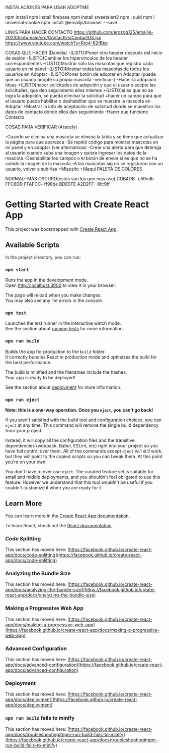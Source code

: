 INSTALACIONES PARA USAR ADOPTME

npm install
npm install firebase
npm install sweetalert2
npm i uuid
npm i universal-cookie
npm install @emailjs/browser --save

LINKS PARA HACER CONTACTO
https://github.com/erozog125/emailjs-2023/blob/main/src/ContactUs/ContactUS.jsx
https://www.youtube.com/watch?v=Rro4-62fBkg

COSAS QUE HACER (Daniela)
-(LISTO)Poner otro header después del inicio de sesión
-(LISTO)Cambiar los hipervinculos de los header correspondientes
-(LISTO)Mostrar sólo las mascotas que registra cada usuario en mi panel
-(LISTO)Mostrar todas las mascotas de todos los usuarios en Adoptar
-(LISTO)Poner botón de adoptar en Adoptar (puede que un usuario adopte su propia mascota -verificar-)
-Hacer la adopción
	Ideas
	+(LISTO)hacer solicitudes de adopción y que el usuario acepte las solicitudes, que den seguimiento ellos mismos
	+(LISTO)si es que no se logra la adopción, se pueda eliminar la solicitud
	+hacer un campo para que el usuario pueda habilitar o deshabilitar que se muestre la mascota en Adoptar
	+Mostrar la info de aceptación de solicitud donde se muestran los datos de contacto donde ellos dan seguimiento
-Hacer que funcione Contacto


COSAS PARA VERIFICAR (Aracely)

-Cuando se elimina una mascota se elimina la tabla y se tiene que actualizar la página para que aparezca
-Se repitió código para mostrar mascotas en mi panel y en adoptar (ver alternativas)
-Crear una alerta para que detenga al usuario cuando suba una imagen y quiera ingresar los datos de la mascota
-Deshabilitar los campos o el botón de enviar si es que no se ha subido la imagen de la mascota
-A las mascotas sig no se registaron con un usuario, volver a subirlas
	+Miausito
	+Maqui
PALETA DE COLORES

NORMAL- MÁS OSCURO(estos son los que más uso)
CDB4DB- c59edb
FFC8DD
FFAFCC- ff98be
BDE0FE
A2D2FF- 8fc9ff

# Getting Started with Create React App

This project was bootstrapped with [Create React App](https://github.com/facebook/create-react-app).

## Available Scripts

In the project directory, you can run:

### `npm start`

Runs the app in the development mode.\
Open [http://localhost:3000](http://localhost:3000) to view it in your browser.

The page will reload when you make changes.\
You may also see any lint errors in the console.

### `npm test`

Launches the test runner in the interactive watch mode.\
See the section about [running tests](https://facebook.github.io/create-react-app/docs/running-tests) for more information.

### `npm run build`

Builds the app for production to the `build` folder.\
It correctly bundles React in production mode and optimizes the build for the best performance.

The build is minified and the filenames include the hashes.\
Your app is ready to be deployed!

See the section about [deployment](https://facebook.github.io/create-react-app/docs/deployment) for more information.

### `npm run eject`

**Note: this is a one-way operation. Once you `eject`, you can't go back!**

If you aren't satisfied with the build tool and configuration choices, you can `eject` at any time. This command will remove the single build dependency from your project.

Instead, it will copy all the configuration files and the transitive dependencies (webpack, Babel, ESLint, etc) right into your project so you have full control over them. All of the commands except `eject` will still work, but they will point to the copied scripts so you can tweak them. At this point you're on your own.

You don't have to ever use `eject`. The curated feature set is suitable for small and middle deployments, and you shouldn't feel obligated to use this feature. However we understand that this tool wouldn't be useful if you couldn't customize it when you are ready for it.

## Learn More

You can learn more in the [Create React App documentation](https://facebook.github.io/create-react-app/docs/getting-started).

To learn React, check out the [React documentation](https://reactjs.org/).

### Code Splitting

This section has moved here: [https://facebook.github.io/create-react-app/docs/code-splitting](https://facebook.github.io/create-react-app/docs/code-splitting)

### Analyzing the Bundle Size

This section has moved here: [https://facebook.github.io/create-react-app/docs/analyzing-the-bundle-size](https://facebook.github.io/create-react-app/docs/analyzing-the-bundle-size)

### Making a Progressive Web App

This section has moved here: [https://facebook.github.io/create-react-app/docs/making-a-progressive-web-app](https://facebook.github.io/create-react-app/docs/making-a-progressive-web-app)

### Advanced Configuration

This section has moved here: [https://facebook.github.io/create-react-app/docs/advanced-configuration](https://facebook.github.io/create-react-app/docs/advanced-configuration)

### Deployment

This section has moved here: [https://facebook.github.io/create-react-app/docs/deployment](https://facebook.github.io/create-react-app/docs/deployment)

### `npm run build` fails to minify

This section has moved here: [https://facebook.github.io/create-react-app/docs/troubleshooting#npm-run-build-fails-to-minify](https://facebook.github.io/create-react-app/docs/troubleshooting#npm-run-build-fails-to-minify)
